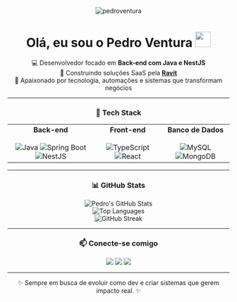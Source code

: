 <p align="center"> 
  <img src="https://komarev.com/ghpvc/?username=pedroventura&label=Profile%20views&color=0e75b6&style=flat" alt="pedroventura" /> 
</p>

<h1 align="center">Olá, eu sou o Pedro Ventura <img src="https://media.giphy.com/media/hvRJCLFzcasrR4ia7z/giphy.gif" width="35"></h1>

<p align="center">
  💻 Desenvolvedor focado em <strong>Back-end com Java e NestJS</strong> <br/>
  🚀 Construindo soluções SaaS pela <a href="https://ravit.digital" target="_blank"><strong>Ravit</strong></a> <br/>
  🎯 Apaixonado por tecnologia, automações e sistemas que transformam negócios
</p>

---

<h3 align="center">🚀 Tech Stack</h3>
<table align="center">
  <tr>
    <td align="center">
      <strong>Back-end</strong><br><br>
      <img src="https://img.shields.io/badge/Java-ED8B00?style=for-the-badge&logo=openjdk&logoColor=white" alt="Java"/>
      <img src="https://img.shields.io/badge/Spring_Boot-6DB33F?style=for-the-badge&logo=springboot&logoColor=white" alt="Spring Boot"/>
      <img src="https://img.shields.io/badge/NestJS-E0234E?style=for-the-badge&logo=nestjs&logoColor=white" alt="NestJS"/>
    </td>
    <td align="center">
      <strong>Front-end</strong><br><br>
      <img src="https://img.shields.io/badge/TypeScript-007ACC?style=for-the-badge&logo=typescript&logoColor=white" alt="TypeScript"/>
      <img src="https://img.shields.io/badge/React-20232A?style=for-the-badge&logo=react&logoColor=61DAFB" alt="React"/>
    </td>
    <td align="center">
      <strong>Banco de Dados</strong><br><br>
      <img src="https://img.shields.io/badge/MySQL-00000F?style=for-the-badge&logo=mysql&logoColor=white" alt="MySQL"/>
      <img src="https://img.shields.io/badge/MongoDB-4EA94B?style=for-the-badge&logo=mongodb&logoColor=white" alt="MongoDB"/>
    </td>
  </tr>
</table>

---

<h3 align="center">📊 GitHub Stats</h3>
<p align="center">
  <img align="center" src="https://github-readme-stats.vercel.app/api?username=pedroventura&show_icons=true&theme=radical&rank_icon=github" alt="Pedro's GitHub Stats" />
  <br/>
  <img align="center" src="https://github-readme-stats.vercel.app/api/top-langs/?username=pedroventura&layout=compact&theme=radical" alt="Top Languages" />
  <br/>
  <img align="center" src="https://github-readme-streak-stats.herokuapp.com/?user=pedroventura&theme=radical" alt="GitHub Streak" />
</p>

---

<h3 align="center">📫 Conecte-se comigo</h3>
<p align="center">
  <a href="https://www.linkedin.com/in/pedro-ventura-265ba1274/" target="_blank"><img src="https://img.shields.io/badge/LinkedIn-0077B5?style=for-the-badge&logo=linkedin&logoColor=white" target="_blank"></a>
  <a href="mailto:pedro.ventura@ravit.digital" target="_blank"><img src="https://img.shields.io/badge/Email-D14836?style=for-the-badge&logo=gmail&logoColor=white" target="_blank"></a>
  <a href="https://ravit.digital" target="_blank"><img src="https://img.shields.io/badge/Ravit-2522A7?style=for-the-badge&logo=data:image/svg+xml;base64,PHN2ZyB3aWR0aD0iMjQiIGhlaWdodD0iMjQiIHZpZXdCb3g9IjAgMCAyNCAyNCIgZmlsbD0ibm9uZSIgeG1sbnM9Imh0dHA6Ly93d3cudzMub3JnLzIwMDAvc3ZnIj48cGF0aCBkPSJNNy41IDE4TDE1IDEwLjVMODIuNSA2TDcgMTRMNy41IDE4WiIgZmlsbD0id2hpdGUiLz48L3N2Zz4=&logoColor=white" target="_blank"></a>
</p>

---

<p align="center">
  ✨ Sempre em busca de evoluir como dev e criar sistemas que gerem impacto real. ✨
</p>
